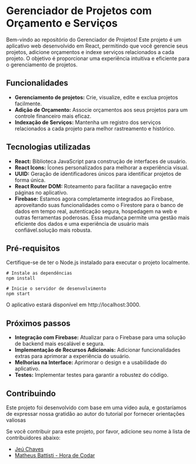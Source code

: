 # Gerenciador de Projetos com Orçamento e Serviços

Bem-vindo ao repositório do Gerenciador de Projetos! Este projeto é um aplicativo web desenvolvido em React, permitindo que você gerencie seus projetos, adicione orçamentos e indexe serviços relacionados a cada projeto. O objetivo é proporcionar uma experiência intuitiva e eficiente para o gerenciamento de projetos.

## Funcionalidades

- **Gerenciamento de projetos:** Crie, visualize, edite e exclua projetos facilmente.
- **Adição de Orçamento:** Associe orçamentos aos seus projetos para um controle financeiro mais eficaz.
- **Indexação de Serviços:** Mantenha um registro dos serviços relacionados a cada projeto para melhor rastreamento e histórico.

## Tecnologias utilizadas

- **React:** Biblioteca JavaScript para construção de interfaces de usuário.
- **React Icons:** Ícones personalizados para melhorar a experiência visual.
- **UUID:** Geração de identificadores únicos para identificar projetos de forma única.
- **React Router DOM:** Roteamento para facilitar a navegação entre páginas no aplicativo.
- **Firebase:** Estamos agora completamente integrados ao Firebase, aproveitando suas funcionalidades como o Firestore para o banco de dados em tempo real, autenticação segura, hospedagem na web e outras ferramentas poderosas. Essa mudança permite uma gestão mais eficiente dos dados e uma experiência de usuário mais confiável.solução mais robusta.

## Pré-requisitos

Certifique-se de ter o Node.js instalado para executar o projeto localmente.
```
# Instale as dependências
npm install

# Inicie o servidor de desenvolvimento
npm start
```
O aplicativo estará disponível em http://localhost:3000.

## Próximos passos

- **Integração com Firebase:** Atualizar para o Firebase para uma solução de backend mais escalável e segura.
- **Implementação de Recursos Adicionais:** Adicionar funcionalidades extras para aprimorar a experiência do usuário.
- **Melhorias na Interface:** Aprimorar o design e a usabilidade do aplicativo.
- **Testes:** Implementar testes para garantir a robustez do código.

## Contribuindo

Este projeto foi desenvolvido com base em uma vídeo aula, e gostaríamos de expressar nossa gratidão ao autor do tutorial por fornecer orientações valiosas

Se você contribuir para este projeto, por favor, adicione seu nome à lista de contribuidores abaixo:

- [Jeú Chaves](https://github.com/jeuchaves)
- [Matheus Battisti - Hora de Codar](https://github.com/matheusbattisti/)




